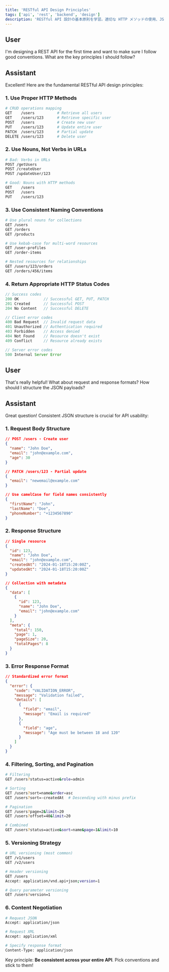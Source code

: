 ```yaml
---
title: 'RESTful API Design Principles'
tags: ['api', 'rest', 'backend', 'design']
description: 'RESTful API 設計の基本原則を学習。適切な HTTP メソッドの使用、JSON ペイロードの構造化、エラーハンドリングの一貫性について理解。'
---
```


## User

I'm designing a REST API for the first time and want to make sure I follow good conventions. What are the key principles I should follow?

## Assistant

Excellent! Here are the fundamental RESTful API design principles:

### 1. Use Proper HTTP Methods

```bash
# CRUD operations mapping
GET    /users          # Retrieve all users
GET    /users/123      # Retrieve specific user
POST   /users          # Create new user
PUT    /users/123      # Update entire user
PATCH  /users/123      # Partial update
DELETE /users/123      # Delete user
```

### 2. Use Nouns, Not Verbs in URLs

```bash
# Bad: Verbs in URLs
POST /getUsers
POST /createUser
POST /updateUser/123

# Good: Nouns with HTTP methods
GET    /users
POST   /users
PUT    /users/123
```

### 3. Use Consistent Naming Conventions

```bash
# Use plural nouns for collections
GET /users
GET /orders
GET /products

# Use kebab-case for multi-word resources
GET /user-profiles
GET /order-items

# Nested resources for relationships
GET /users/123/orders
GET /orders/456/items
```

### 4. Return Appropriate HTTP Status Codes

```javascript
// Success codes
200 OK           // Successful GET, PUT, PATCH
201 Created      // Successful POST
204 No Content   // Successful DELETE

// Client error codes
400 Bad Request  // Invalid request data
401 Unauthorized // Authentication required
403 Forbidden    // Access denied
404 Not Found    // Resource doesn't exist
409 Conflict     // Resource already exists

// Server error codes
500 Internal Server Error
```

## User

That's really helpful! What about request and response formats? How should I structure the JSON payloads?

## Assistant

Great question! Consistent JSON structure is crucial for API usability:

### 1. Request Body Structure

```json
// POST /users - Create user
{
  "name": "John Doe",
  "email": "john@example.com",
  "age": 30
}

// PATCH /users/123 - Partial update
{
  "email": "newemail@example.com"
}

// Use camelCase for field names consistently
{
  "firstName": "John",
  "lastName": "Doe",
  "phoneNumber": "+1234567890"
}
```

### 2. Response Structure

```json
// Single resource
{
  "id": 123,
  "name": "John Doe",
  "email": "john@example.com",
  "createdAt": "2024-01-18T15:20:00Z",
  "updatedAt": "2024-01-18T15:20:00Z"
}

// Collection with metadata
{
  "data": [
    {
      "id": 123,
      "name": "John Doe",
      "email": "john@example.com"
    }
  ],
  "meta": {
    "total": 150,
    "page": 1,
    "pageSize": 20,
    "totalPages": 8
  }
}
```

### 3. Error Response Format

```json
// Standardized error format
{
  "error": {
    "code": "VALIDATION_ERROR",
    "message": "Validation failed",
    "details": [
      {
        "field": "email",
        "message": "Email is required"
      },
      {
        "field": "age",
        "message": "Age must be between 18 and 120"
      }
    ]
  }
}
```

### 4. Filtering, Sorting, and Pagination

```bash
# Filtering
GET /users?status=active&role=admin

# Sorting
GET /users?sort=name&order=asc
GET /users?sort=-createdAt  # Descending with minus prefix

# Pagination
GET /users?page=2&limit=20
GET /users?offset=40&limit=20

# Combined
GET /users?status=active&sort=name&page=1&limit=10
```

### 5. Versioning Strategy

```bash
# URL versioning (most common)
GET /v1/users
GET /v2/users

# Header versioning
GET /users
Accept: application/vnd.api+json;version=1

# Query parameter versioning
GET /users?version=1
```

### 6. Content Negotiation

```bash
# Request JSON
Accept: application/json

# Request XML
Accept: application/xml

# Specify response format
Content-Type: application/json
```

Key principle: **Be consistent across your entire API**. Pick conventions and stick to them!
